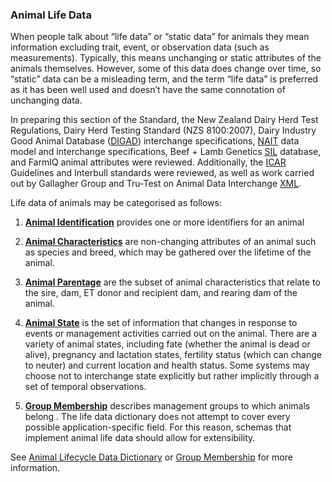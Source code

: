 ### Animal Life Data

When people talk about “life data” or “static data” for animals they mean information excluding trait, event, or observation data (such as measurements). Typically, this means unchanging or static attributes of the animals themselves. However, some of this data does change over time, so “static” data can be a misleading term, and the term “life data” is preferred as it has been well used and doesn’t have the same connotation of unchanging data.

In preparing this section of the Standard, the New Zealand Dairy Herd Test Regulations, Dairy Herd Testing Standard (NZS 8100:2007), Dairy Industry Good Animal Database ([DIGAD](docs/ADS_Definitions-And-Abbreviations_Interpretation.md#Definitions-And-Abbreviations)) interchange specifications, [NAIT](docs/ADS_Definitions-And-Abbreviations_Interpretation.md#Definitions-And-Abbreviations) data model and interchange specifications, Beef + Lamb Genetics [SIL](docs/ADS_Definitions-And-Abbreviations_Interpretation.md#Definitions-And-Abbreviations) database, and FarmIQ animal attributes were reviewed. Additionally, the [ICAR](docs/ADS_Definitions-And-Abbreviations_Interpretation.md#Definitions-And-Abbreviations) Guidelines and Interbull standards were reviewed, as well as work carried out by Gallagher Group and Tru-Test on Animal Data Interchange [XML](docs/ADS_Definitions-And-Abbreviations_Interpretation.md#Definitions-And-Abbreviations).

Life data of animals may be categorised as follows:

1. **[Animal Identification](docs/ADS_Identification-of-Animals-Herds-and-Locations.md)** provides one or more identifiers for an animal

2. **[Animal Characteristics](docs/ADS_Animal-Lifecycle-Data-Dictionary.md#Animal-Characteristics)** are non-changing attributes of an animal such as species and breed, which may be gathered over the lifetime of the animal. 

3. **[Animal Parentage](docs/ADS_Animal-Lifecycle-Data-Dictionary.md#Animal-Parentage)** are the subset of animal characteristics that relate to the sire, dam, ET donor and recipient dam, and rearing dam of the animal.

4. **[Animal State](docs/ADS_Animal-Lifecycle-Data-Dictionary.md#Animal-State)** is the set of information that changes in response to events or management activities carried out on the animal. There are a variety of animal states, including fate (whether the animal is dead or alive), pregnancy and lactation states, fertility status (which can change to neuter) and current location and health status. Some systems may choose not to interchange state explicitly but rather implicitly through a set of temporal observations.

5. **[Group Membership](docs/ADS_Animal-Lifecycle-Data-Dictionary_Group-Membership.md)** describes management groups to which animals belong . 
The life data dictionary does not attempt to cover every possible application-specific field. For this reason, schemas that implement animal life data should allow for extensibility.

See [Animal Lifecycle Data Dictionary](docs/ADS_Animal-Lifecycle-Data-Dictionary.md) or [Group Membership](docs/ADS_Animal-Lifecycle-Data-Dictionary_Group-Membership.md) for more information.